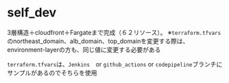 # self_dev

3層構造＋cloudfront＋Fargateまで完成（６２リソース）。
※```terraform.tfvars```のnortheast_domain、alb_domain、top_domainを変更する際は、environment-layerの方も、同じ値に変更する必要がある

```terraform.tfvars```は、```Jenkins```　or ```github_actions``` or ```codepipeline```ブランチにサンプルがあるのでそちらを使用

